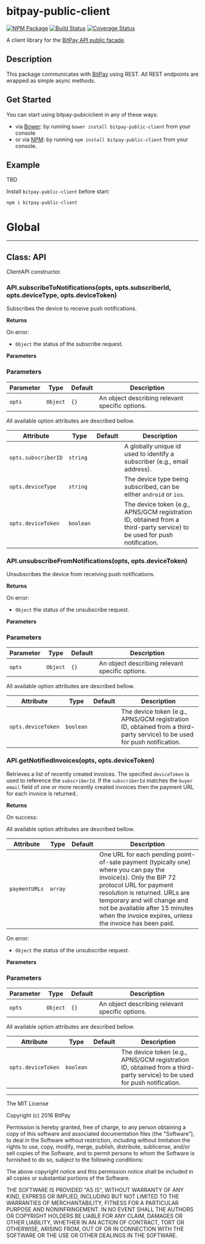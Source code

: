 # bitpay-public-client

[![NPM Package](https://img.shields.io/npm/v/bitpay-public-client.svg?style=flat-square)](https://www.npmjs.org/package/bitpay-public-client)
[![Build Status](https://img.shields.io/travis/bitpay/bitpay-public-client.svg?branch=master&style=flat-square)](https://travis-ci.org/bitpay/bitpay-public-client) 
[![Coverage Status](https://coveralls.io/repos/bitpay/bitpay-public-client/badge.svg)](https://coveralls.io/r/bitpay/bitpay-public-client)

A client library for the [BitPay API public facade](https://bitpay.com/api). 

## Description

This package communicates with [BitPay](https://bitpay.com/api) using REST. All REST endpoints are wrapped as simple async methods.

## Get Started

You can start using bitpay-pubiciclient in any of these ways:

* via [Bower](http://bower.io/): by running `bower install bitpay-public-client` from your console
* or via [NPM](https://www.npmjs.com/package/bitpay-public-client): by running `npm install bitpay-public-client` from your console.

## Example

TBD

Install `bitpay-public-client` before start:

```
npm i bitpay-public-client
```

# Global

* * *

## Class: API
ClientAPI constructor.

### API.subscribeToNotifications(opts, opts.subscriberId, opts.deviceType, opts.deviceToken) 

Subscribes the device to receive push notifications.

**Returns**

On error:

- `Object` the status of the subscribe request.

**Parameters**

### Parameters

Parameter | Type | Default | Description
--------- | ---- | ------- | -----------
`opts`    | `Object` | `{}` | An object describing relevant specific options.

All available option attributes are described bellow.

Attribute | Type | Default | Description
--------- | ---- | ------- | -----------
`opts.subscriberID` | `string`  | | A globally unique id used to identify a subscriber (e.g., email address).
`opts.deviceType`   | `string`  | | The device type being subscribed, can be either `android` or `ios`.
`opts.deviceToken`  | `boolean` | | The device token (e.g., APNS/GCM registration ID, obtained from a third-party service) to be used for push notification.

### API.unsubscribeFromNotifications(opts, opts.deviceToken)

Unsubscribes the device from receiving push notifications.

**Returns**

On error:

- `Object` the status of the unsubscribe request.

**Parameters**

### Parameters

Parameter | Type | Default | Description
--------- | ---- | ------- | -----------
`opts`    | `Object` | `{}` | An object describing relevant specific options.

All available option attributes are described bellow.

Attribute | Type | Default | Description
--------- | ---- | ------- | -----------
`opts.deviceToken`  | `boolean` | | The device token (e.g., APNS/GCM registration ID, obtained from a third-party service) to be used for push notification.

### API.getNotifiedInvoices(opts, opts.deviceToken)

Retrieves a list of recently created invoices. The specified `deviceToken` is used to reference the `subscriberId`. If the `subscriberId` matches the `buyer` `email` field of one or more recently created invoices then the payment URL for each invoice is returned..

**Returns**

On success:

All available option attributes are described bellow.

Attribute | Type | Default | Description
--------- | ---- | ------- | -----------
`paymentURLs` | `array` | | One URL for each pending point-of-sale payment (typically one) where you can pay the invoice(s). Only the BIP 72 protocol URL for payment resolution is returned. URLs are temporary and will change and not be available after 15 minutes when the invoice expires, unless the invoice has been paid.

On error:

- `Object` the status of the unsubscribe request.

**Parameters**

### Parameters

Parameter | Type | Default | Description
--------- | ---- | ------- | -----------
`opts`    | `Object` | `{}` | An object describing relevant specific options.

All available option attributes are described bellow.

Attribute | Type | Default | Description
--------- | ---- | ------- | -----------
`opts.deviceToken`  | `boolean` | | The device token (e.g., APNS/GCM registration ID, obtained from a third-party service) to be used for push notification.

* * *

The MIT License

Copyright (c) 2016 BitPay

Permission is hereby granted, free of charge, to any person obtaining a copy
of this software and associated documentation files (the "Software"), to deal
in the Software without restriction, including without limitation the rights
to use, copy, modify, merge, publish, distribute, sublicense, and/or sell
copies of the Software, and to permit persons to whom the Software is
furnished to do so, subject to the following conditions:

The above copyright notice and this permission notice shall be included in
all copies or substantial portions of the Software.

THE SOFTWARE IS PROVIDED "AS IS", WITHOUT WARRANTY OF ANY KIND, EXPRESS OR
IMPLIED, INCLUDING BUT NOT LIMITED TO THE WARRANTIES OF MERCHANTABILITY,
FITNESS FOR A PARTICULAR PURPOSE AND NONINFRINGEMENT. IN NO EVENT SHALL THE
AUTHORS OR COPYRIGHT HOLDERS BE LIABLE FOR ANY CLAIM, DAMAGES OR OTHER
LIABILITY, WHETHER IN AN ACTION OF CONTRACT, TORT OR OTHERWISE, ARISING FROM,
OUT OF OR IN CONNECTION WITH THE SOFTWARE OR THE USE OR OTHER DEALINGS IN
THE SOFTWARE.
